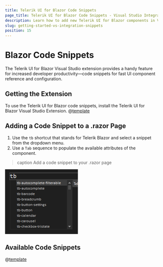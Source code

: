 ```yaml
---
title: Telerik UI for Blazor Code Snippets
page_title: Telerik UI for Blazor Code Snippets - Visual Studio Integration
description: Learn how to add new Telerik UI for Blazor components in Visual Studio by using the code snippet templates provided by the Telerik Visual Studio extensions.
slug: getting-started-vs-integration-snippets
position: 15
---
```



# Blazor Code Snippets

The Telerik UI for Blazor Visual Studio extension provides a handy feature for increased developer productivity—code snippets for fast UI component reference and configuration. 

## Getting the Extension

To use the Telerik UI for Blazor code snippets, install the Telerik UI for Blazor Visual Studio Extension. @[template](/_contentTemplates/common/general-info.md#vsx-download)

## Adding a Code Snippet to a .razor Page

1. Use the `tb` shortcut that stands for Telerik Blazor and select a snippet from the dropdown menu.
1. Use a `Tab` sequence to populate the available attributes of the component.

>caption Add a code snippet to your .razor page

![add a code snippet](images/snippets.png)

## Available Code Snippets

@[template](/_contentTemplates/common/general-info.md#code-snippets-table)
